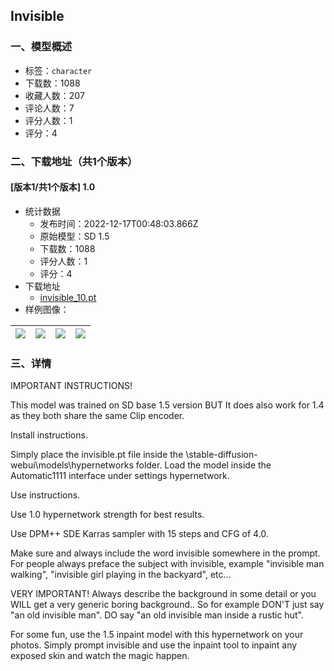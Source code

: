 ## Invisible 
### 一、模型概述

- 标签：`character`
- 下载数：1088
- 收藏人数：207
- 评论人数：7
- 评分人数：1
- 评分：4

### 二、下载地址（共1个版本）

#### [版本1/共1个版本] 1.0

- 统计数据
  - 发布时间：2022-12-17T00:48:03.866Z
  - 原始模型：SD 1.5
  - 下载数：1088
  - 评分人数：1
  - 评分：4
- 下载地址
  - [invisible_10.pt](https://civitai.com/api/download/models/1569)
- 样例图像：

| <img src="https://image.civitai.com/xG1nkqKTMzGDvpLrqFT7WA/e8760556-5ece-4261-5448-d8388b6ef900/width=450/14238.jpeg" /> | <img src="https://image.civitai.com/xG1nkqKTMzGDvpLrqFT7WA/0359f69c-12a7-4f67-1faa-bf697acc6900/width=450/14237.jpeg" /> | <img src="https://image.civitai.com/xG1nkqKTMzGDvpLrqFT7WA/80937daa-b529-480c-c9c1-3c3ce65add00/width=450/14236.jpeg" /> | <img src="https://image.civitai.com/xG1nkqKTMzGDvpLrqFT7WA/adcfbcef-d586-4109-b3f7-9106910e3800/width=450/14235.jpeg" /> |
| ---- | ---- | ---- | ---- |


### 三、详情
<p>IMPORTANT INSTRUCTIONS!</p><p>This model was trained on SD base 1.5 version BUT It does also work for 1.4 as they both share the same Clip encoder.</p><p>Install instructions.</p><p>Simply place the invisible.pt file inside the \stable-diffusion-webui\models\hypernetworks folder. Load the model inside the Automatic1111 interface under settings hypernetwork.</p><p>Use instructions.</p><p>Use 1.0 hypernetwork strength for best results.</p><p>Use DPM++ SDE Karras sampler with 15 steps and CFG of 4.0.</p><p>Make sure and always include the word invisible somewhere in the prompt. For people always preface the subject with invisible, example "invisible man walking", "invisible girl playing in the backyard", etc...</p><p>VERY IMPORTANT! Always describe the background in some detail or you WILL get a very generic boring background.. So for example DON'T just say "an old invisible man". DO say "an old invisible man inside a rustic hut".</p><p>For some fun, use the 1.5 inpaint model with this hypernetwork on your photos. Simply prompt invisible and use the inpaint tool to inpaint any exposed skin and watch the magic happen.</p>
